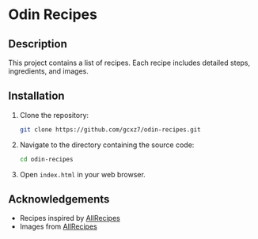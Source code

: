 # Odin Recipes

## Description
This project contains a list of recipes. Each recipe includes detailed steps, ingredients, and images.

## Installation
1. Clone the repository:
    ```bash
    git clone https://github.com/gcxz7/odin-recipes.git
    ```
2. Navigate to the directory containing the source code:
    ```bash
    cd odin-recipes
    ```
3. Open `index.html` in your web browser.

## Acknowledgements
- Recipes inspired by [AllRecipes](https://www.allrecipes.com/)
- Images from [AllRecipes](https://www.allrecipes.com/)
